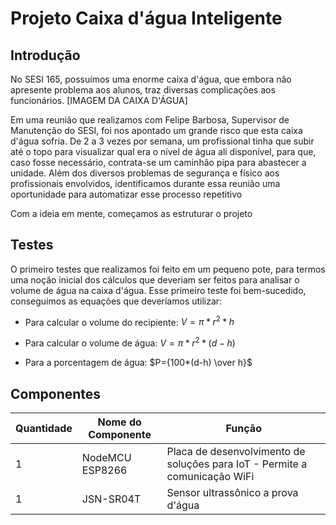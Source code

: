 # Projeto Caixa d'água Inteligente

## Introdução
No SESI 165, possuímos uma enorme caixa d'água, que embora não apresente problema aos alunos, traz diversas complicações aos funcionários.
[IMAGEM DA CAIXA D'ÁGUA]

Em uma reunião que realizamos com Felipe Barbosa, Supervisor de Manutenção do SESI, foi nos apontado um grande risco que esta caixa d'água sofria. De 2 a 3 vezes por semana, um profissional tinha que subir até o topo para visualizar qual era o nível de água ali disponível, para que, caso fosse necessário, contrata-se um caminhão pipa para abastecer a unidade. Além dos diversos problemas de segurança e físico aos profissionais envolvidos, identificamos durante essa reunião uma oportunidade para automatizar esse processo repetitivo

Com a ideia em mente, começamos as estruturar o projeto

## Testes

O primeiro testes que realizamos foi feito em um pequeno pote, para termos uma noção inicial dos cálculos que deveriam ser feitos para analisar o volume de água na caixa d'água. Esse primeiro teste foi bem-sucedido, conseguimos as equações que deveríamos utilizar:

- Para calcular o volume do recipiente: $V=\pi * r ^ 2 * h$

- Para calcular o volume de água: $V=\pi * r ^ 2 * (d - h)$

- Para a porcentagem de água: $P={100*(d-h) \over h}$

## Componentes
| Quantidade | Nome do Componente | Função                                                                     |
|------------|--------------------|----------------------------------------------------------------------------|
| 1          | NodeMCU ESP8266    | Placa de desenvolvimento de soluções para IoT - Permite a comunicação WiFi |
| 1          | JSN-SR04T          | Sensor ultrassônico a prova d'água                                         |
